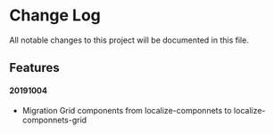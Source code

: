 # Change Log

All notable changes to this project will be documented in this file.

## Features

#### 20191004

- Migration Grid components from localize-componnets to localize-componnets-grid
